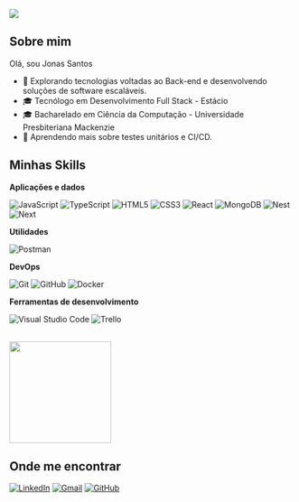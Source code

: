 
![](https://komarev.com/ghpvc/?username=jonasSant&color=006bed)

## Sobre mim

Olá, sou Jonas Santos

- 🤔 Explorando tecnologias voltadas ao Back-end e desenvolvendo soluções de software escaláveis.
- 🎓 Tecnólogo em Desenvolvimento Full Stack - Estácio
- 🎓 Bacharelado em Ciência da Computação  - Universidade Presbiteriana Mackenzie
- 🌱 Aprendendo mais sobre testes unitários e CI/CD.

## Minhas Skills

**Aplicações e dados**


![JavaScript](https://img.shields.io/badge/JavaScript-F7DF1E?style=for-the-badge&logo=javascript&logoColor=black)
![TypeScript](https://img.shields.io/badge/TypeScript-007ACC?style=for-the-badge&logo=typescript&logoColor=white)
![HTML5](https://img.shields.io/badge/HTML5-E34F26?style=for-the-badge&logo=html5&logoColor=white)
![CSS3](https://img.shields.io/badge/CSS3-1572B6?style=for-the-badge&logo=css3&logoColor=white)
![React](https://img.shields.io/badge/React-20232A?style=for-the-badge&logo=react&logoColor=61DAFB)
![MongoDB](https://img.shields.io/badge/MongoDB-%234ea94b.svg?style=for-the-badge&logo=mongodb&logoColor=white)
![Nest](https://img.shields.io/badge/nestjs-%23E0234E.svg?style=for-the-badge&logo=nestjs&logoColor=white)
![Next](https://img.shields.io/badge/Next-black?style=for-the-badge&logo=next.js&logoColor=white)

**Utilidades**

![Postman](https://img.shields.io/badge/-Postman-333333?style=flat&logo=postman)

**DevOps**

![Git](https://img.shields.io/badge/-Git-333333?style=flat&logo=git)
![GitHub](https://img.shields.io/badge/-GitHub-333333?style=flat&logo=github)
![Docker](https://img.shields.io/badge/-Docker-333333?style=flat&logo=docker)


**Ferramentas de desenvolvimento**

![Visual Studio Code](https://img.shields.io/badge/-Visual%20Studio%20Code-333333?style=flat&logo=visual-studio-code&logoColor=007ACC)
![Trello](https://img.shields.io/badge/-Trello-333333?style=flat&logo=trello&logoColor=007ACC)


<br/>

<a href="https://github.com/jonasSant" title="Perfil do Jonas">
  <img height="180em" src="https://github-readme-stats.vercel.app/api?username=jonasSant&theme=dracula&show_icons=true" />
</a>

## Onde me encontrar

[![LinkedIn](https://img.shields.io/badge/LinkedIn-0077B5?style=for-the-badge&logo=linkedin&logoColor=white)](https://www.linkedin.com/in/SEUUSERNAME/)
[![Gmail](https://img.shields.io/badge/Gmail-333333?style=for-the-badge&logo=gmail&logoColor=red)](mailto:jonasjesus871@gmail.com)
[![GitHub](https://img.shields.io/badge/GitHub-100000?style=for-the-badge&logo=github&logoColor=white)](https://github.com/jonasSant)

